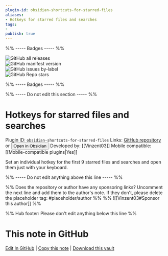 ```yaml
---
plugin-id: obsidian-shortcuts-for-starred-files
aliases:
- Hotkeys for starred files and searches
tags: 
- 
publish: true
---
```


%% ----- Badges ----- %%

![GitHub all releases](https://img.shields.io/github/downloads/Vinzent03/obsidian-shortcuts-for-starred-files/total?color=573E7A&logo=github&style=for-the-badge)   
![GitHub manifest version](https://img.shields.io/github/manifest-json/v/Vinzent03/obsidian-shortcuts-for-starred-files?color=573E7A&logo=github&style=for-the-badge)   
![GitHub issues by-label](https://img.shields.io/github/issues/Vinzent03/obsidian-shortcuts-for-starred-files/help%20wanted?color=573E7A&logo=github&style=for-the-badge)   
![GitHub Repo stars](https://img.shields.io/github/stars/Vinzent03/obsidian-shortcuts-for-starred-files?color=573E7A&logo=github&style=for-the-badge)

%% ----- Badges ----- %%

%% ----- Do not edit this section ----- %%

# Hotkeys for starred files and searches

Plugin ID: `obsidian-shortcuts-for-starred-files`
Links: [GitHub repository](https://github.com/Vinzent03/obsidian-shortcuts-for-starred-files) or [<button id=HH>Open in Obsidian</button>](obsidian://goto-plugin?id=obsidian-shortcuts-for-starred-files)
Developed by: [[Vinzent03]]
Mobile compatible: [[Mobile-compatible plugins|Yes]]

Set an individual hotkey for the first 9 starred files and searches and open them just with your keyboard.

%% ----- Do not edit anything above this line ----- %% 

%% Does the repository or author have any sponsoring links? Uncomment the next line and add them to the author's note. If they don't, please delete the placeholder tag: #placeholder/author %%
%% ![[Vinzent03#Sponsor this author]] %%

%% Hub footer: Please don't edit anything below this line %%

# This note in GitHub

<span class="git-footer">[Edit In GitHub](https://github.dev/obsidian-community/obsidian-hub/blob/main/02%20-%20Community%20Expansions/02.05%20All%20Community%20Expansions/Plugins/obsidian-shortcuts-for-starred-files.md "git-hub-edit-note") | [Copy this note](https://raw.githubusercontent.com/obsidian-community/obsidian-hub/main/02%20-%20Community%20Expansions/02.05%20All%20Community%20Expansions/Plugins/obsidian-shortcuts-for-starred-files.md "git-hub-copy-note") | [Download this vault](https://github.com/obsidian-community/obsidian-hub/archive/refs/heads/main.zip "git-hub-download-vault") </span>